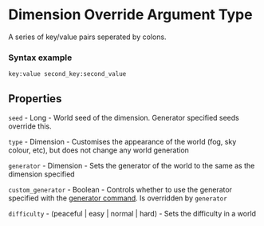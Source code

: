 # Dimension Override Argument Type

A series of key/value pairs seperated by colons.

### Syntax example

`key:value second_key:second_value`

## Properties

`seed` - Long - World seed of the dimension. Generator specified seeds override this.

`type` - Dimension - Customises the appearance of the world (fog, sky colour, etc), but does not change any world generation

`generator` - Dimension - Sets the generator of the world to the same as the dimension specified

`custom_generator` - Boolean - Controls whether to use the generator specified with the [generator command](../commands/generator.md). Is overridden by `generator`

`difficulty` - (peaceful | easy | normal | hard) - Sets the difficulty in a world